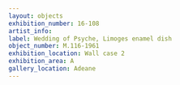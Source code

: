 ```yaml
---
layout: objects
exhibition_number: 16-108
artist_info: 
label: Wedding of Psyche, Limoges enamel dish
object_number: M.116-1961
exhibition_location: Wall case 2 
exhibition_area: A
gallery_location: Adeane 
---
```

